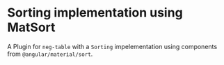 # Sorting implementation using MatSort

A Plugin for `neg-table` with a `Sorting` impelementation using components from `@angular/material/sort`.
